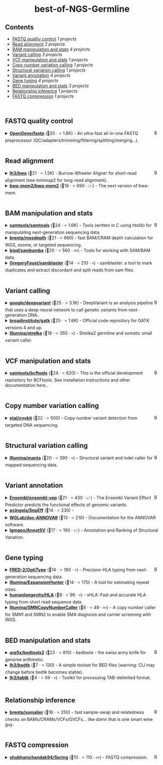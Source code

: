 <!-- markdownlint-disable -->
<h1 align="center">
    best-of-NGS-Germline
    <br>
</h1>

## Contents

- [FASTQ quality control](#fastq-quality-control) _1 projects_
- [Read alignment](#read-alignment) _2 projects_
- [BAM manipulation and stats](#bam-manipulation-and-stats) _4 projects_
- [Variant calling](#variant-calling) _3 projects_
- [VCF manipulation and stats](#vcf-manipulation-and-stats) _1 projects_
- [Copy number variation calling](#copy-number-variation-calling) _1 projects_
- [Structural variation calling](#structural-variation-calling) _1 projects_
- [Variant annotation](#variant-annotation) _4 projects_
- [Gene typing](#gene-typing) _4 projects_
- [BED manipulation and stats](#bed-manipulation-and-stats) _3 projects_
- [Relationship inference](#relationship-inference) _1 projects_
- [FASTQ compression](#fastq-compression) _1 projects_

<br>

## FASTQ quality control

<a href="#contents"><img align="right" width="15" height="15" src="https://git.io/JtehR" alt="Back to top"></a>

<details><summary><b><a href="https://github.com/OpenGene/fastp">OpenGene/fastp</a></b> (🥇20 ·  ⭐ 1.8K) - An ultra-fast all-in-one FASTQ preprocessor (QC/adapters/trimming/filtering/splitting/merging...).</summary>

- [GitHub](https://github.com/OpenGene/fastp) (👨‍💻 27 · 🔀 330 · 📋 500 - 65% open · ⏱️ 07.04.2024):

	```
	git clone https://github.com/OpenGene/fastp
	```
</details>
<br>

## Read alignment

<a href="#contents"><img align="right" width="15" height="15" src="https://git.io/JtehR" alt="Back to top"></a>

<details><summary><b><a href="https://github.com/lh3/bwa">lh3/bwa</a></b> (🥇21 ·  ⭐ 1.5K) - Burrow-Wheeler Aligner for short-read alignment (see minimap2 for long-read alignment).</summary>

- [GitHub](https://github.com/lh3/bwa) (👨‍💻 33 · 🔀 520 · 📥 130K · 📋 290 - 63% open · ⏱️ 15.04.2024):

	```
	git clone https://github.com/lh3/bwa
	```
</details>
<details><summary><b><a href="https://github.com/bwa-mem2/bwa-mem2">bwa-mem2/bwa-mem2</a></b> (🥉16 ·  ⭐ 690 · 📈) - The next version of bwa-mem.</summary>

- [GitHub](https://github.com/bwa-mem2/bwa-mem2) (👨‍💻 13 · 🔀 89 · 📥 30K · 📋 210 - 39% open · ⏱️ 08.05.2024):

	```
	git clone https://github.com/bwa-mem2/bwa-mem2
	```
</details>
<br>

## BAM manipulation and stats

<a href="#contents"><img align="right" width="15" height="15" src="https://git.io/JtehR" alt="Back to top"></a>

<details><summary><b><a href="https://github.com/samtools/samtools">samtools/samtools</a></b> (🥇24 ·  ⭐ 1.6K) - Tools (written in C using htslib) for manipulating next-generation sequencing data.</summary>

- [GitHub](https://github.com/samtools/samtools) (👨‍💻 96 · 🔀 560 · 📥 1.5M · 📋 1.2K - 13% open · ⏱️ 30.05.2024):

	```
	git clone https://github.com/samtools/samtools
	```
</details>
<details><summary><b><a href="https://github.com/brentp/mosdepth">brentp/mosdepth</a></b> (🥈21 ·  ⭐ 660) - fast BAM/CRAM depth calculation for WGS, exome, or targeted sequencing.</summary>

- [GitHub](https://github.com/brentp/mosdepth) (👨‍💻 17 · 🔀 99 · 📥 320K · 📋 210 - 26% open · ⏱️ 17.04.2024):

	```
	git clone https://github.com/brentp/mosdepth
	```
</details>
<details><summary><b><a href="https://github.com/biod/sambamba">biod/sambamba</a></b> (🥉20 ·  ⭐ 560 · 💤) - Tools for working with SAM/BAM data.</summary>

- [GitHub](https://github.com/biod/sambamba) (👨‍💻 29 · 🔀 98 · 📥 140K · 📋 460 - 6% open · ⏱️ 21.08.2023):

	```
	git clone https://github.com/biod/sambamba
	```
</details>
<details><summary><b><a href="https://github.com/GregoryFaust/samblaster">GregoryFaust/samblaster</a></b> (🥉14 ·  ⭐ 210 · 💀) - samblaster: a tool to mark duplicates and extract discordant and split reads from sam files.</summary>

- [GitHub](https://github.com/GregoryFaust/samblaster) (👨‍💻 5 · 🔀 29 · 📥 45K · 📋 49 - 26% open · ⏱️ 04.06.2020):

	```
	git clone https://github.com/GregoryFaust/samblaster
	```
</details>
<br>

## Variant calling

<a href="#contents"><img align="right" width="15" height="15" src="https://git.io/JtehR" alt="Back to top"></a>

<details><summary><b><a href="https://github.com/google/deepvariant">google/deepvariant</a></b> (🥇25 ·  ⭐ 3.1K) - DeepVariant is an analysis pipeline that uses a deep neural network to call genetic variants from next-generation DNA..</summary>

- [GitHub](https://github.com/google/deepvariant) (👨‍💻 30 · 🔀 690 · 📥 4.7K · 📋 760 - 0% open · ⏱️ 18.03.2024):

	```
	git clone https://github.com/google/deepvariant
	```
</details>
<details><summary><b><a href="https://github.com/broadinstitute/gatk">broadinstitute/gatk</a></b> (🥇25 ·  ⭐ 1.6K) - Official code repository for GATK versions 4 and up.</summary>

- [GitHub](https://github.com/broadinstitute/gatk) (👨‍💻 130 · 🔀 570 · 📥 610K · 📋 4.5K - 26% open · ⏱️ 17.05.2024):

	```
	git clone https://github.com/broadinstitute/gatk
	```
</details>
<details><summary><b><a href="https://github.com/Illumina/strelka">Illumina/strelka</a></b> (🥉18 ·  ⭐ 350 · 💀) - Strelka2 germline and somatic small variant caller.</summary>

- [GitHub](https://github.com/Illumina/strelka) (👨‍💻 32 · 🔀 100 · 📥 36K · 📋 240 - 53% open · ⏱️ 06.02.2019):

	```
	git clone https://github.com/Illumina/strelka
	```
</details>
<br>

## VCF manipulation and stats

<a href="#contents"><img align="right" width="15" height="15" src="https://git.io/JtehR" alt="Back to top"></a>

<details><summary><b><a href="https://github.com/samtools/bcftools">samtools/bcftools</a></b> (🥇24 ·  ⭐ 620) - This is the official development repository for BCFtools. See installation instructions and other documentation here..</summary>

- [GitHub](https://github.com/samtools/bcftools) (👨‍💻 55 · 🔀 230 · 📥 610K · 📋 1.9K - 15% open · ⏱️ 29.05.2024):

	```
	git clone https://github.com/samtools/bcftools
	```
</details>
<br>

## Copy number variation calling

<a href="#contents"><img align="right" width="15" height="15" src="https://git.io/JtehR" alt="Back to top"></a>

<details><summary><b><a href="https://github.com/etal/cnvkit">etal/cnvkit</a></b> (🥇22 ·  ⭐ 500) - Copy number variant detection from targeted DNA sequencing.</summary>

- [GitHub](https://github.com/etal/cnvkit) (👨‍💻 37 · 🔀 150 · 📦 30 · 📋 730 - 39% open · ⏱️ 12.04.2024):

	```
	git clone https://github.com/etal/cnvkit
	```
</details>
<br>

## Structural variation calling

<a href="#contents"><img align="right" width="15" height="15" src="https://git.io/JtehR" alt="Back to top"></a>

<details><summary><b><a href="https://github.com/Illumina/manta">Illumina/manta</a></b> (🥇20 ·  ⭐ 390 · 💀) - Structural variant and indel caller for mapped sequencing data.</summary>

- [GitHub](https://github.com/Illumina/manta) (👨‍💻 24 · 🔀 150 · 📥 43K · 📋 300 - 42% open · ⏱️ 17.07.2019):

	```
	git clone https://github.com/Illumina/manta
	```
</details>
<br>

## Variant annotation

<a href="#contents"><img align="right" width="15" height="15" src="https://git.io/JtehR" alt="Back to top"></a>

<details><summary><b><a href="https://github.com/Ensembl/ensembl-vep">Ensembl/ensembl-vep</a></b> (🥇21 ·  ⭐ 430 · 📈) - The Ensembl Variant Effect Predictor predicts the functional effects of genomic variants.</summary>

- [GitHub](https://github.com/Ensembl/ensembl-vep) (👨‍💻 45 · 🔀 150 · 📋 1K - 10% open · ⏱️ 08.04.2024):

	```
	git clone https://github.com/Ensembl/ensembl-vep
	```
</details>
<details><summary><b><a href="https://github.com/pcingola/SnpEff">pcingola/SnpEff</a></b> (🥉14 ·  ⭐ 230) - </summary>

- [GitHub](https://github.com/pcingola/SnpEff) (👨‍💻 21 · 🔀 71 · 📋 490 - 7% open · ⏱️ 09.04.2024):

	```
	git clone https://github.com/pcingola/SnpEff
	```
</details>
<details><summary><b><a href="https://github.com/WGLab/doc-ANNOVAR">WGLab/doc-ANNOVAR</a></b> (🥉13 ·  ⭐ 210) - Documentation for the ANNOVAR software.</summary>

- [GitHub](https://github.com/WGLab/doc-ANNOVAR) (👨‍💻 8 · 🔀 320 · 📋 240 - 48% open · ⏱️ 26.05.2024):

	```
	git clone https://github.com/WGLab/doc-ANNOVAR
	```
</details>
<details><summary><b><a href="https://github.com/lgmgeo/AnnotSV">lgmgeo/AnnotSV</a></b> (🥈17 ·  ⭐ 190 · 📈) - Annotation and Ranking of Structural Variation.</summary>

- [GitHub](https://github.com/lgmgeo/AnnotSV) (👨‍💻 5 · 🔀 33 · 📋 230 - 7% open · ⏱️ 14.05.2024):

	```
	git clone https://github.com/lgmgeo/AnnotSV
	```
</details>
<br>

## Gene typing

<a href="#contents"><img align="right" width="15" height="15" src="https://git.io/JtehR" alt="Back to top"></a>

<details><summary><b><a href="https://github.com/FRED-2/OptiType">FRED-2/OptiType</a></b> (🥇14 ·  ⭐ 180 · 💀) - Precision HLA typing from next-generation sequencing data.</summary>

- [GitHub](https://github.com/FRED-2/OptiType) (👨‍💻 15 · 🔀 70 · 📋 110 - 42% open · ⏱️ 15.09.2020):

	```
	git clone https://github.com/FRED-2/OptiType
	```
</details>
<details><summary><b><a href="https://github.com/Illumina/ExpansionHunter">Illumina/ExpansionHunter</a></b> (🥇14 ·  ⭐ 170) - A tool for estimating repeat sizes.</summary>

- [GitHub](https://github.com/Illumina/ExpansionHunter) (👨‍💻 17 · 🔀 53 · 📥 10K · 📋 110 - 61% open · ⏱️ 30.01.2024):

	```
	git clone https://github.com/Illumina/ExpansionHunter
	```
</details>
<details><summary><b><a href="https://github.com/humanlongevity/HLA">humanlongevity/HLA</a></b> (🥉8 ·  ⭐ 96 · 💀) - xHLA: Fast and accurate HLA typing from short read sequence data.</summary>

- [GitHub](https://github.com/humanlongevity/HLA) (👨‍💻 4 · 🔀 46 · 📋 63 - 73% open · ⏱️ 04.10.2017):

	```
	git clone https://github.com/humanlongevity/HLA
	```
</details>
<details><summary><b><a href="https://github.com/Illumina/SMNCopyNumberCaller">Illumina/SMNCopyNumberCaller</a></b> (🥉8 ·  ⭐ 49 · 💤) - A copy number caller for SMN1 and SMN2 to enable SMA diagnosis and carrier screening with WGS.</summary>

- [GitHub](https://github.com/Illumina/SMNCopyNumberCaller) (👨‍💻 4 · 🔀 11 · 📋 10 - 50% open · ⏱️ 14.10.2023):

	```
	git clone https://github.com/Illumina/SMNCopyNumberCaller
	```
</details>
<br>

## BED manipulation and stats

<a href="#contents"><img align="right" width="15" height="15" src="https://git.io/JtehR" alt="Back to top"></a>

<details><summary><b><a href="https://github.com/arq5x/bedtools2">arq5x/bedtools2</a></b> (🥇23 ·  ⭐ 910) - bedtools - the swiss army knife for genome arithmetic.</summary>

- [GitHub](https://github.com/arq5x/bedtools2) (👨‍💻 94 · 🔀 280 · 📥 1M · 📋 820 - 26% open · ⏱️ 14.04.2024):

	```
	git clone https://github.com/arq5x/bedtools2
	```
</details>
<details><summary><b><a href="https://github.com/lh3/bedtk">lh3/bedtk</a></b> (🥉7 ·  ⭐ 130) - A simple toolset for BED files (warning: CLI may change before bedtk becomes stable).</summary>

- [GitHub](https://github.com/lh3/bedtk) (👨‍💻 3 · 🔀 15 · ⏱️ 28.05.2024):

	```
	git clone https://github.com/lh3/bedtk
	```
</details>
<details><summary><b><a href="https://github.com/lh3/tabtk">lh3/tabtk</a></b> (🥉4 ·  ⭐ 59 · 💀) - Toolkit for processing TAB-delimited format.</summary>

- [GitHub](https://github.com/lh3/tabtk) (🔀 12 · 📋 2 - 50% open · ⏱️ 11.08.2016):

	```
	git clone https://github.com/lh3/tabtk
	```
</details>
<br>

## Relationship inference

<a href="#contents"><img align="right" width="15" height="15" src="https://git.io/JtehR" alt="Back to top"></a>

<details><summary><b><a href="https://github.com/brentp/somalier">brentp/somalier</a></b> (🥇16 ·  ⭐ 250) - fast sample-swap and relatedness checks on BAMs/CRAMs/VCFs/GVCFs... like damn that is one smart wine guy.</summary>

- [GitHub](https://github.com/brentp/somalier) (👨‍💻 8 · 🔀 33 · 📥 14K · 📋 120 - 39% open · ⏱️ 02.02.2024):

	```
	git clone https://github.com/brentp/somalier
	```
</details>
<br>

## FASTQ compression

<a href="#contents"><img align="right" width="15" height="15" src="https://git.io/JtehR" alt="Back to top"></a>

<details><summary><b><a href="https://github.com/shubhamchandak94/Spring">shubhamchandak94/Spring</a></b> (🥇10 ·  ⭐ 110 · 💤) - FASTQ compression.</summary>

- [GitHub](https://github.com/shubhamchandak94/Spring) (🔀 21 · 📋 35 - 2% open · ⏱️ 27.05.2023):

	```
	git clone https://github.com/shubhamchandak94/Spring
	```
</details>
